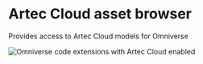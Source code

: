 # Artec Cloud asset browser

Provides access to Artec Cloud models for Omniverse

![Omniverse code extensions with Artec Cloud enabled](./../data/artec-cloud-code.pngdata/artec-cloud-code.png)
